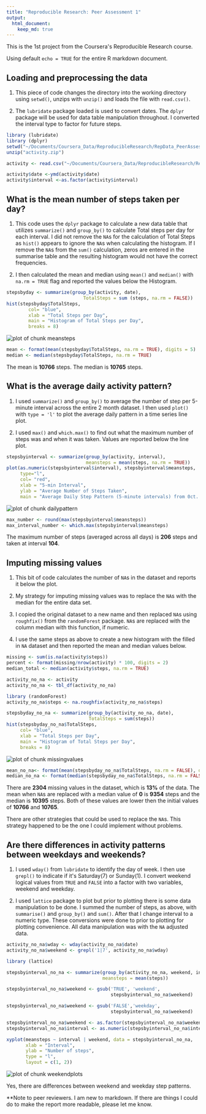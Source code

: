 ```yaml
---
title: "Reproducible Research: Peer Assessment 1"
output: 
  html_document:
    keep_md: true
---   
```

This is the 1st project from the Coursera's Reproducible Research course.  

Using default `echo = TRUE` for the entire R markdown document.

## Loading and preprocessing the data  

1. This piece of code changes the directory into the working directory using `setwd()`, unzips with `unzip()` and loads the file with `read.csv()`.  

2. The `lubridate` package loaded is used to convert dates.  The `dplyr` package will be used for data table manipulation throughout.  I converted the interval type to  factor for future steps.  
  

```r
library (lubridate)
library (dplyr)  
setwd("~/Documents/Coursera_Data/ReproducibleResearch/RepData_PeerAssessment1")
unzip("activity.zip") 

activity <- read.csv("~/Documents/Coursera_Data/ReproducibleResearch/RepData_PeerAssessment1/activity.csv" )  

activity$date <-ymd(activity$date)  
activity$interval <-as.factor(activity$interval)  
```

## What is the mean number of steps taken per day?  

1. This code uses the `dplyr` package to calculate a new data table that utilizes
`summarize()` and `group_by()` to calculate Total steps per day for each interval.  I did not remove the `NA`s for the calculation of Total Steps as `hist()` appears to ignore the `NA`s when calculating the histogram.  If I remove the `NA`s from the `sum()` calculation, zeros are entered in the summarise table and the resulting histogram would not have the correct frequencies.  

2. I then calculated the mean and median using `mean()` and `median()` with `na.rm = TRUE` flag and reported the values below the Histogram.  


```r
stepsbyday <- summarize(group_by(activity, date),  
                            TotalSteps = sum (steps, na.rm = FALSE))
hist(stepsbyday$TotalSteps, 
        col= "blue",
        xlab = "Total Steps per Day", 
        main = "Histogram of Total Steps per Day",
        breaks = 8)  
```

![plot of chunk meansteps](figure/meansteps-1.png) 

```r
mean <- format(mean(stepsbyday$TotalSteps, na.rm = TRUE), digits = 5)  
median <- median(stepsbyday$TotalSteps, na.rm = TRUE)  
```
The mean is **10766** steps.  The median is **10765** steps.    

## What is the average daily activity pattern?  

1. I used `summarize()` and `group_by()` to average the number of step per 5-minute interval across the entire 2 month dataset. I then used `plot()` with `type = 'l'` to plot the average daily pattern in a time series line plot.

2. I used `max()` and `which.max()` to find out what the maximum number of steps was and when it was taken.  Values are reported below the line plot.  


```r
stepsbyinterval <- summarize(group_by(activity, interval), 
                             meansteps = mean(steps, na.rm = TRUE))
plot(as.numeric(stepsbyinterval$interval), stepsbyinterval$meansteps, 
     type="l",
     col= "red",
     xlab = "5-min Interval", 
     ylab = "Average Number of Steps Taken", 
     main = "Average Daily Step Pattern (5-minute intervals) from 0ct. to Nov. 2012")
```

![plot of chunk dailypattern](figure/dailypattern-1.png) 

```r
max_number <- round(max(stepsbyinterval$meansteps))  
max_interval_number <- which.max(stepsbyinterval$meansteps)  
```

The maximum number of steps (averaged across all days) is **206** steps and taken at interval **104**. 

## Imputing missing values  

1. This bit of code calculates the number of `NA`s in the dataset and reports it below the plot.  

2. My strategy for imputing missing values was to replace the `NA`s with the median for the entire data set.  

3. I copied the original dataset to a new name and then replaced `NA`s using `roughfix()` from the `randomForest` package.  `NA`s are replaced with the column median with this function, if numeric.    

4. I use the same steps as above to create a new histogram with the filled in `NA` dataset and then reported the mean and median values below.  


```r
missing <- sum(is.na(activity$steps)) 
percent <- format(missing/nrow(activity) * 100, digits = 2)
median_total <- median(activity$steps, na.rm = TRUE)

activity_no_na <- activity
activity_no_na <- tbl_df(activity_no_na)

library (randomForest)
activity_no_na$steps <- na.roughfix(activity_no_na$steps)

stepsbyday_no_na <- summarize(group_by(activity_no_na, date), 
                              TotalSteps = sum(steps))
hist(stepsbyday_no_na$TotalSteps,
     col= "blue",
     xlab = "Total Steps per Day",
     main = "Histogram of Total Steps per Day",
     breaks = 8)  
```

![plot of chunk missingvalues](figure/missingvalues-1.png) 

```r
mean_no_na<- format(mean(stepsbyday_no_na$TotalSteps, na.rm = FALSE), digits = 4)
median_no_na <- format(median(stepsbyday_no_na$TotalSteps, na.rm = FALSE ), digits = 5)
```

There are **2304** missing values in the dataset, which is **13%** of the data.  The mean when `NA`s are replaced with a median value of **0** is **9354** steps and the median is **10395** steps.  Both of these values are lower then the initial values of **10766** and **10765**.  

There are other strategies that could be used to replace the `NA`s.  This strategy happened to be the one I could implement without problems.

## Are there differences in activity patterns between weekdays and weekends?  

1. I used `wday()` from `lubridate` to identify the day of week. I then use `grepl()` to indicate if it's Saturday(7) or Sunday(1).  I convert weekend logical values from `TRUE` and `FALSE` into a factor with two variables, weekend and weekday.  

2. I used `lattice` package to plot but prior to plotting there is some data manipulation to be done.  I summed the number of steps, as above, with `summarise()` and `group_by()` and `sum()`.  After that I change interval to a numeric type.  These conversions were done to prior to plotting for plotting convenience.  All data manipulation was with the `NA` adjusted data. 


```r
activity_no_na$wday <- wday(activity_no_na$date)
activity_no_na$weekend <- grepl('1|7', activity_no_na$wday)

library (lattice)

stepsbyinterval_no_na <- summarize(group_by(activity_no_na, weekend, interval), 
                                   meansteps = mean(steps))

stepsbyinterval_no_na$weekend <- gsub('TRUE', 'weekend', 
                                      stepsbyinterval_no_na$weekend)

stepsbyinterval_no_na$weekend <- gsub('FALSE','weekday', 
                                      stepsbyinterval_no_na$weekend)

stepsbyinterval_no_na$weekend <- as.factor(stepsbyinterval_no_na$weekend)
stepsbyinterval_no_na$interval <- as.numeric(stepsbyinterval_no_na$interval)

xyplot(meansteps ~ interval | weekend, data = stepsbyinterval_no_na, 
       xlab = "Interval", 
       ylab = "Number of steps", 
       type = "l",
       layout = c(1, 2))
```

![plot of chunk weekendplots](figure/weekendplots-1.png) 

Yes, there are differences between weekend and weekday step patterns.  
   
**Note to peer reviewers.  I am new to markdown.  If there are things I could do to make the report more readable, please let me know.

